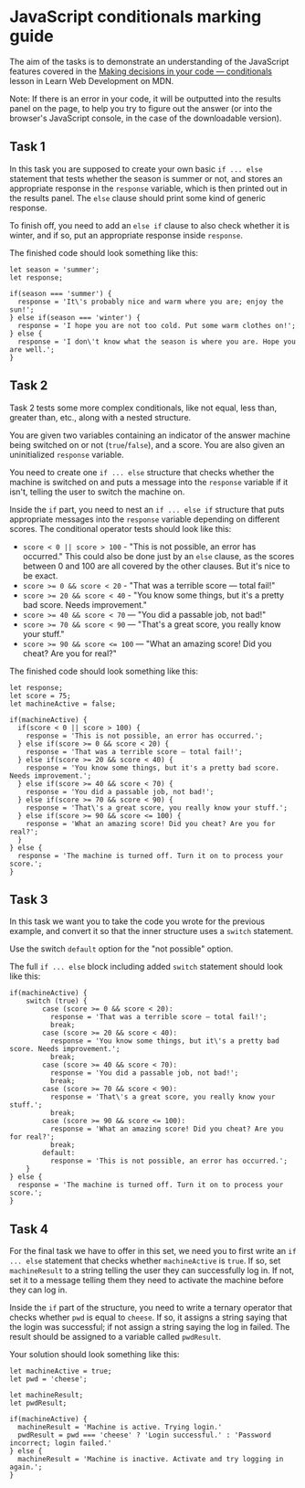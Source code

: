 # JavaScript conditionals marking guide

The aim of the tasks is to demonstrate an understanding of the JavaScript features covered in the [Making decisions in your code — conditionals](https://developer.mozilla.org/en-US/docs/Learn/JavaScript/Building_blocks/conditionals) lesson in Learn Web Development on MDN.

Note: If there is an error in your code, it will be outputted into the results panel on the page, to help you try to figure out the answer (or into the browser's JavaScript console, in the case of the downloadable version).

## Task 1

In this task you are supposed to create your own basic `if ... else` statement that tests whether the season is summer or not, and stores an appropriate response in the `response` variable, which is then printed out in the results panel. The `else` clause should print some kind of generic response.

To finish off, you need to add an `else if` clause to also check whether it is winter, and if so, put an appropriate response inside `response`.

The finished code should look something like this:

```
let season = 'summer';
let response;

if(season === 'summer') {
  response = 'It\'s probably nice and warm where you are; enjoy the sun!';
} else if(season === 'winter') {
  response = 'I hope you are not too cold. Put some warm clothes on!';
} else {
  response = 'I don\'t know what the season is where you are. Hope you are well.';
}
```

## Task 2

Task 2 tests some more complex conditionals, like not equal, less than, greater than, etc., along with a nested structure. 

You are given two variables containing an indicator of the answer machine being switched on or not (`true`/`false`), and a score. You are also given an uninitialized `response` variable.

You need to create one `if ... else` structure that checks whether the machine is switched on and puts a message into the `response` variable if it isn't, telling the user to switch the machine on.

Inside the `if` part, you need to nest an `if ... else if` structure that puts appropriate messages into the `response` variable depending on different scores. The conditional operator tests should look like this:

* `score < 0 || score > 100` - "This is not possible, an error has occurred." This could also be done just by an `else` clause, as the scores between 0 and 100 are all covered by the other clauses. But it's nice to be exact.
* `score >= 0 && score < 20` - "That was a terrible score — total fail!"
* `score >= 20 && score < 40` - "You know some things, but it's a pretty bad score. Needs improvement."
* `score >= 40 && score < 70` — "You did a passable job, not bad!"
* `score >= 70 && score < 90` — "That\'s a great score, you really know your stuff."
* `score >= 90 && score <= 100` — "What an amazing score! Did you cheat? Are you for real?"

The finished code should look something like this:

```
let response;
let score = 75;
let machineActive = false;

if(machineActive) {
  if(score < 0 || score > 100) {
    response = 'This is not possible, an error has occurred.';
  } else if(score >= 0 && score < 20) {
    response = 'That was a terrible score — total fail!';
  } else if(score >= 20 && score < 40) {
    response = 'You know some things, but it's a pretty bad score. Needs improvement.';
  } else if(score >= 40 && score < 70) {
    response = 'You did a passable job, not bad!';
  } else if(score >= 70 && score < 90) {
    response = 'That\'s a great score, you really know your stuff.';
  } else if(score >= 90 && score <= 100) {
    response = 'What an amazing score! Did you cheat? Are you for real?';
  }
} else {
  response = 'The machine is turned off. Turn it on to process your score.';
}
```

## Task 3

In this task we want you to take the code you wrote for the previous example, and convert it so that the inner structure uses a `switch` statement.

Use the switch `default` option for the "not possible" option.

The full `if ... else` block including added `switch` statement should look like this:

```
if(machineActive) {
	switch (true) {
		case (score >= 0 && score < 20):
		  response = 'That was a terrible score — total fail!';
		  break;
		case (score >= 20 && score < 40):
		  response = 'You know some things, but it\'s a pretty bad score. Needs improvement.';
		  break;
		case (score >= 40 && score < 70):
		  response = 'You did a passable job, not bad!';
		  break;
		case (score >= 70 && score < 90):
		  response = 'That\'s a great score, you really know your stuff.';
		  break;
		case (score >= 90 && score <= 100):
		  response = 'What an amazing score! Did you cheat? Are you for real?';
		  break;
		default:
		  response = 'This is not possible, an error has occurred.';
	}
} else {
  response = 'The machine is turned off. Turn it on to process your score.';
}
```

## Task 4

For the final task we have to offer in this set, we need you to first write an `if ... else` statement that checks whether `machineActive` is `true`. If so, set `machineResult` to a string telling the user they can successfully log in. If not, set it to a message telling them they need to activate the machine before they can log in.

Inside the `if` part of the structure, you need to write a ternary operator that checks whether `pwd` is equal to `cheese`. If so, it assigns a string saying that the login was successful; if not assign a string saying the log in failed. The result should be assigned to a variable called `pwdResult`.

Your solution should look something like this:

```
let machineActive = true;
let pwd = 'cheese';

let machineResult;
let pwdResult;

if(machineActive) {
  machineResult = 'Machine is active. Trying login.'
  pwdResult = pwd === 'cheese' ? 'Login successful.' : 'Password incorrect; login failed.'
} else {
  machineResult = 'Machine is inactive. Activate and try logging in again.';
}
```